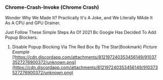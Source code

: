### Chrome-Crash-Invoke (Chrome Crash)
Wonder Why We Made It? Practically It's A Joke, and We Literally MAde It As A CPU and GPU Drainer.

Just Follow These Simple Steps As Of 2021 Bc Google Has Decided To Add Popup Blockers.

1. Disable Popup Blocking Via The Red Box By The Star(Bookmark)
_Picture Example_
[!https://cdn.discordapp.com/attachments/812197240353456149/910373527276900372/unknown.png](https://cdn.discordapp.com/attachments/812197240353456149/910373527276900372/unknown.png)
